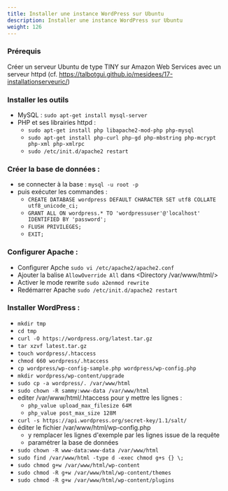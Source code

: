 ```yaml
---
title: Installer une instance WordPress sur Ubuntu
description: Installer une instance WordPress sur Ubuntu
weight: 126
---
```


### Prérequis
Créer un serveur Ubuntu de type TINY sur Amazon Web Services avec un serveur httpd (cf. https://talbotgui.github.io/mesidees/17-installationserveuric/)

### Installer les outils

* MySQL : ```sudo apt-get install mysql-server```
* PHP et ses librairies httpd : 
  * ```sudo apt-get install php libapache2-mod-php php-mysql```
  * ```sudo apt-get install php-curl php-gd php-mbstring php-mcrypt php-xml php-xmlrpc```
  * ```sudo /etc/init.d/apache2 restart```

### Créer la base de données :

* se connecter à la base : ```mysql -u root -p```
* puis exécuter les commandes :
  * ```CREATE DATABASE wordpress DEFAULT CHARACTER SET utf8 COLLATE utf8_unicode_ci;```
  * ```GRANT ALL ON wordpress.* TO 'wordpressuser'@'localhost' IDENTIFIED BY 'password';```
  * ```FLUSH PRIVILEGES;```
  * ```EXIT;```

### Configurer Apache :

* Configurer Apche ```sudo vi /etc/apache2/apache2.conf```
* Ajouter la balise ```AllowOverride All``` dans <Directory /var/www/html/>
* Activer le mode rewrite ```sudo a2enmod rewrite```
* Redémarrer Apache ```sudo /etc/init.d/apache2 restart```

### Installer WordPress :

* ```mkdir tmp```
* ```cd tmp```
* ```curl -O https://wordpress.org/latest.tar.gz```
* ```tar xzvf latest.tar.gz```
* ```touch wordpress/.htaccess```
* ```chmod 660 wordpress/.htaccess```
* ```cp wordpress/wp-config-sample.php wordpress/wp-config.php```
* ```mkdir wordpress/wp-content/upgrade```
* ```sudo cp -a wordpress/. /var/www/html```
* ```sudo chown -R sammy:www-data /var/www/html```
* editer /var/www/html/.htaccess pour y mettre les lignes :
  * ```php_value upload_max_filesize 64M```
  * ```php_value post_max_size 128M```
* ```curl -s https://api.wordpress.org/secret-key/1.1/salt/```
* éditer le fichier /var/www/html/wp-config.php
  * y remplacer les lignes d'exemple par les lignes issue de la requête
  * paramétrer la base de données
* ```sudo chown -R www-data:www-data /var/www/html```
* ```sudo find /var/www/html -type d -exec chmod g+s {} \;```
* ```sudo chmod g+w /var/www/html/wp-content```
* ```sudo chmod -R g+w /var/www/html/wp-content/themes```
* ```sudo chmod -R g+w /var/www/html/wp-content/plugins```

